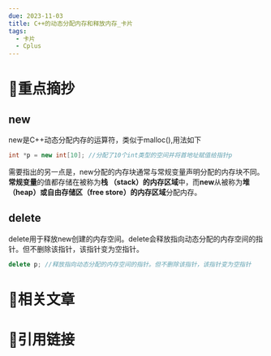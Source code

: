 ```yaml
---
due: 2023-11-03
title: C++的动态分配内存和释放内存_卡片
tags:
  - 卡片
  - Cplus
---
```

# 🍎重点摘抄
## new
new是C++动态分配内存的运算符，类似于malloc(),用法如下
```cpp
int *p = new int[10]; //分配了10个int类型的空间并将首地址赋值给指针p
```
需要指出的另一点是，new分配的内存块通常与常规变量声明分配的内存块不同。**常规变量**的值都存储在被称为**栈 （stack）的内存区域**中，而**new**从被称为**堆（heap）或自由存储区（free store）的内存区域**分配内存。

## delete
delete用于释放new创建的内存空间。delete会释放指向动态分配的内存空间的指针。但不删除该指针，该指针变为空指针。
```cpp
delete p; //释放指向动态分配的内存空间的指针。但不删除该指针，该指针变为空指针
```


# 📒相关文章




# 🍏引用链接

